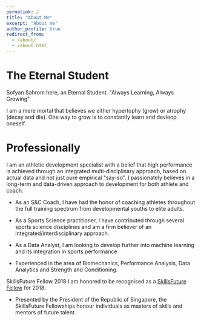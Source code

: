 ```yaml
---
permalink: /
title: "About Me"
excerpt: "About me"
author_profile: true
redirect_from: 
  - /about/
  - /about.html
---
```


The Eternal Student
======
Sofyan Sahrom here, an Eternal Student. "Always Learning, Always Growing"

I am a mere mortal that believes we either hypertophy (grow) or atrophy (decay and die). One way to grow is to constantly learn and devleop oneself.


Professionally
======

I am an athletic development specialist with a belief that high performance is achieved through an integrated multi-disciplinary approach, based on actual data and not just pure empirical "say-so". I passionately believes in a long-term and data-driven approach to development for both athlete and coach.

- As an S&C Coach, I have had the honor of coaching athletes throughout the full training spectrum from developmental youths to elite adults. 

- As a Sports Science practitioner, I have contributed through several sports science disciplines and am a firm believer of an integrated/interdisciplinary approach. 

- As a Data Analyst, I am looking to develop further into machine learning and its integration in sports performance

* Experienced in the area of Biomechanics, Performance Analysis, Data Analytics and Strength and Conditioning. 

SkillsFuture Fellow 2018
I am honored to be recognised as a [SkillsFuture Fellow](http://www.skillsfuture.sg/fellowships) for 2018. 
- Presented by the President of the Republic of Singapore, the SkillsFuture Fellowships honour individuals as masters of skills and mentors of future talent.


